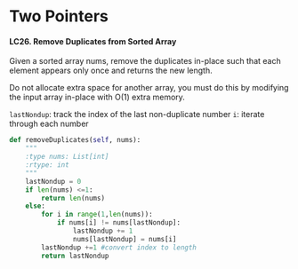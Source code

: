 # Two Pointers
#### LC26. Remove Duplicates from Sorted Array

Given a sorted array nums, remove the duplicates in-place such that each element appears only once and returns the new length.

Do not allocate extra space for another array, you must do this by modifying the input array in-place with O(1) extra memory.

`lastNondup`: track the index of the last non-duplicate number
`i`: iterate through each number 

```python
def removeDuplicates(self, nums):
    """
    :type nums: List[int]
    :rtype: int
    """
    lastNondup = 0
    if len(nums) <=1:
        return len(nums)
    else:         
        for i in range(1,len(nums)):
            if nums[i] != nums[lastNondup]:
                lastNondup += 1
                nums[lastNondup] = nums[i]
        lastNondup +=1 #convert index to length     
        return lastNondup
```
